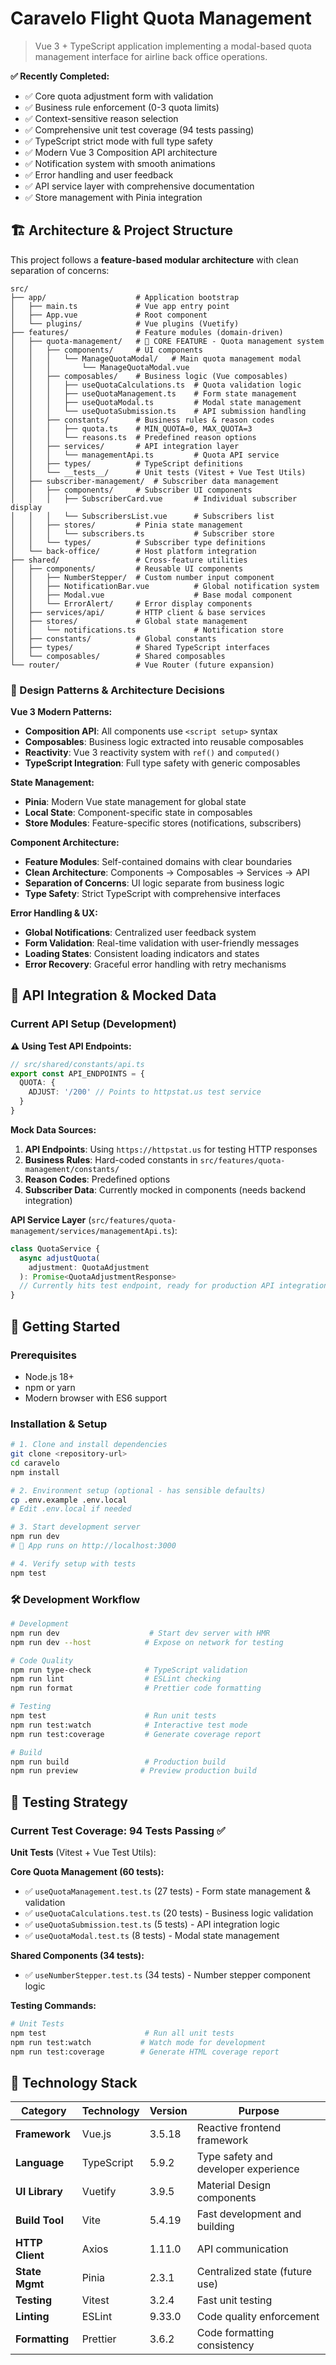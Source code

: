 # Caravelo Flight Quota Management

> Vue 3 + TypeScript application implementing a modal-based quota management interface for airline back office operations.

**✅ Recently Completed:**

- ✅ Core quota adjustment form with validation
- ✅ Business rule enforcement (0-3 quota limits)
- ✅ Context-sensitive reason selection
- ✅ Comprehensive unit test coverage (94 tests passing)
- ✅ TypeScript strict mode with full type safety
- ✅ Modern Vue 3 Composition API architecture
- ✅ Notification system with smooth animations
- ✅ Error handling and user feedback
- ✅ API service layer with comprehensive documentation
- ✅ Store management with Pinia integration

## 🏗️ Architecture & Project Structure

This project follows a **feature-based modular architecture** with clean separation of concerns:

```
src/
├── app/                    # Application bootstrap
│   ├── main.ts             # Vue app entry point
│   ├── App.vue             # Root component
│   └── plugins/            # Vue plugins (Vuetify)
├── features/               # Feature modules (domain-driven)
│   ├── quota-management/   # 🎯 CORE FEATURE - Quota management system
│   │   ├── components/     # UI components
│   │   │   └── ManageQuotaModal/   # Main quota management modal
│   │   │       └── ManageQuotaModal.vue
│   │   ├── composables/    # Business logic (Vue composables)
│   │   │   ├── useQuotaCalculations.ts  # Quota validation logic
│   │   │   ├── useQuotaManagement.ts    # Form state management
│   │   │   ├── useQuotaModal.ts         # Modal state management
│   │   │   └── useQuotaSubmission.ts    # API submission handling
│   │   ├── constants/      # Business rules & reason codes
│   │   │   ├── quota.ts    # MIN_QUOTA=0, MAX_QUOTA=3
│   │   │   └── reasons.ts  # Predefined reason options
│   │   ├── services/       # API integration layer
│   │   │   └── managementApi.ts         # Quota API service
│   │   ├── types/          # TypeScript definitions
│   │   └── __tests__/      # Unit tests (Vitest + Vue Test Utils)
│   ├── subscriber-management/  # Subscriber data management
│   │   ├── components/     # Subscriber UI components
│   │   │   ├── SubscriberCard.vue       # Individual subscriber display
│   │   │   └── SubscribersList.vue      # Subscribers list
│   │   ├── stores/         # Pinia state management
│   │   │   └── subscribers.ts           # Subscriber store
│   │   └── types/          # Subscriber type definitions
│   └── back-office/        # Host platform integration
├── shared/                 # Cross-feature utilities
│   ├── components/         # Reusable UI components
│   │   ├── NumberStepper/  # Custom number input component
│   │   ├── NotificationBar.vue          # Global notification system
│   │   ├── Modal.vue                    # Base modal component
│   │   └── ErrorAlert/     # Error display components
│   ├── services/api/       # HTTP client & base services
│   ├── stores/             # Global state management
│   │   └── notifications.ts             # Notification store
│   ├── constants/          # Global constants
│   ├── types/              # Shared TypeScript interfaces
│   └── composables/        # Shared composables
└── router/                 # Vue Router (future expansion)
```

### 🎨 Design Patterns & Architecture Decisions

**Vue 3 Modern Patterns:**

- **Composition API**: All components use `<script setup>` syntax
- **Composables**: Business logic extracted into reusable composables
- **Reactivity**: Vue 3 reactivity system with `ref()` and `computed()`
- **TypeScript Integration**: Full type safety with generic composables

**State Management:**

- **Pinia**: Modern Vue state management for global state
- **Local State**: Component-specific state in composables
- **Store Modules**: Feature-specific stores (notifications, subscribers)

**Component Architecture:**

- **Feature Modules**: Self-contained domains with clear boundaries
- **Clean Architecture**: Components → Composables → Services → API
- **Separation of Concerns**: UI logic separate from business logic
- **Type Safety**: Strict TypeScript with comprehensive interfaces

**Error Handling & UX:**

- **Global Notifications**: Centralized user feedback system
- **Form Validation**: Real-time validation with user-friendly messages
- **Loading States**: Consistent loading indicators and states
- **Error Recovery**: Graceful error handling with retry mechanisms

## 🔗 API Integration & Mocked Data

### Current API Setup (Development)

**⚠️ Using Test API Endpoints:**

```typescript
// src/shared/constants/api.ts
export const API_ENDPOINTS = {
  QUOTA: {
    ADJUST: '/200' // Points to httpstat.us test service
  }
}
```

**Mock Data Sources:**

1. **API Endpoints**: Using `https://httpstat.us` for testing HTTP responses
2. **Business Rules**: Hard-coded constants in `src/features/quota-management/constants/`
3. **Reason Codes**: Predefined options
4. **Subscriber Data**: Currently mocked in components (needs backend integration)

**API Service Layer** (`src/features/quota-management/services/managementApi.ts`):

```typescript
class QuotaService {
  async adjustQuota(
    adjustment: QuotaAdjustment
  ): Promise<QuotaAdjustmentResponse>
  // Currently hits test endpoint, ready for production API integration
}
```

## 🚀 Getting Started

### Prerequisites

- Node.js 18+
- npm or yarn
- Modern browser with ES6 support

### Installation & Setup

```bash
# 1. Clone and install dependencies
git clone <repository-url>
cd caravelo
npm install

# 2. Environment setup (optional - has sensible defaults)
cp .env.example .env.local
# Edit .env.local if needed

# 3. Start development server
npm run dev
# 🚀 App runs on http://localhost:3000

# 4. Verify setup with tests
npm test
```

### 🛠️ Development Workflow

```bash
# Development
npm run dev                    # Start dev server with HMR
npm run dev --host            # Expose on network for testing

# Code Quality
npm run type-check            # TypeScript validation
npm run lint                  # ESLint checking
npm run format                # Prettier code formatting

# Testing
npm test                      # Run unit tests
npm run test:watch            # Interactive test mode
npm run test:coverage         # Generate coverage report

# Build
npm run build                 # Production build
npm run preview              # Preview production build
```

## 🧪 Testing Strategy

### Current Test Coverage: 94 Tests Passing ✅

**Unit Tests** (Vitest + Vue Test Utils):

**Core Quota Management (60 tests):**

- ✅ `useQuotaManagement.test.ts` (27 tests) - Form state management & validation
- ✅ `useQuotaCalculations.test.ts` (20 tests) - Business logic validation
- ✅ `useQuotaSubmission.test.ts` (5 tests) - API integration logic
- ✅ `useQuotaModal.test.ts` (8 tests) - Modal state management

**Shared Components (34 tests):**

- ✅ `useNumberStepper.test.ts` (34 tests) - Number stepper component logic

**Testing Commands:**

```bash
# Unit Tests
npm test                      # Run all unit tests
npm run test:watch           # Watch mode for development
npm run test:coverage        # Generate HTML coverage report
```

## 🔧 Technology Stack

| Category        | Technology | Version | Purpose                              |
| --------------- | ---------- | ------- | ------------------------------------ |
| **Framework**   | Vue.js     | 3.5.18  | Reactive frontend framework          |
| **Language**    | TypeScript | 5.9.2   | Type safety and developer experience |
| **UI Library**  | Vuetify    | 3.9.5   | Material Design components           |
| **Build Tool**  | Vite       | 5.4.19  | Fast development and building        |
| **HTTP Client** | Axios      | 1.11.0  | API communication                    |
| **State Mgmt**  | Pinia      | 2.3.1   | Centralized state (future use)       |
| **Testing**     | Vitest     | 3.2.4   | Fast unit testing                    |
| **Linting**     | ESLint     | 9.33.0  | Code quality enforcement             |
| **Formatting**  | Prettier   | 3.6.2   | Code formatting consistency          |
